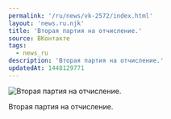 ```yaml
---
permalink: '/ru/news/vk-2572/index.html'
layout: 'news.ru.njk'
title: 'Вторая партия на отчисление.'
source: ВКонтакте
tags:
  - news_ru
description: 'Вторая партия на отчисление.'
updatedAt: 1448129771
---
```

![Вторая партия на отчисление.](https://sun9-48.userapi.com/impf/c627224/v627224484/288bc/UR5GMoNhphk.jpg?size=960x960&quality=96&proxy=1&sign=45edef21b8c17835bfd8a919d9967b27&c_uniq_tag=GzY-i5miMw5zho8HFaMkBNHa7xAio5K5cWtP8T3N-0M&type=album)

Вторая партия на отчисление.
